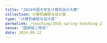 ```yaml
---
title: "2024中国大学生计算机设计大赛"
collection: 计算机编程与设计类
type: "计算机编程与设计类"
permalink: /teaching/2015-spring-teaching-2
venue: "国家级二等奖"
date: 2024-08-12
---
```


